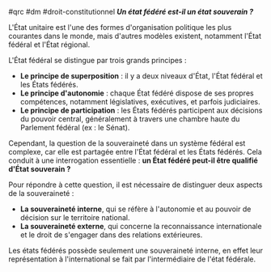#qrc #dm #droit-constitutionnel 
***Un état fédéré est-il un état souverain ?***

L'État unitaire est l'une des formes d'organisation politique les plus courantes dans le monde, mais d'autres modèles existent, notamment l'État fédéral et l'État régional.

L'État fédéral se distingue par trois grands principes :

- **Le principe de superposition** : il y a deux niveaux d'État, l'État fédéral et les États fédérés.
- **Le principe d'autonomie** : chaque État fédéré dispose de ses propres compétences, notamment législatives, exécutives, et parfois judiciaires.
- **Le principe de participation** : les États fédérés participent aux décisions du pouvoir central, généralement à travers une chambre haute du Parlement fédéral (ex : le Sénat).

Cependant, la question de la souveraineté dans un système fédéral est complexe, car elle est partagée entre l'État fédéral et les États fédérés. Cela conduit à une interrogation essentielle : **un État fédéré peut-il être qualifié d'État souverain ?**

Pour répondre à cette question, il est nécessaire de distinguer deux aspects de la souveraineté :

- **La souveraineté interne**, qui se réfère à l'autonomie et au pouvoir de décision sur le territoire national.
- **La souveraineté externe**, qui concerne la reconnaissance internationale et le droit de s'engager dans des relations extérieures.

Les états fédérés possède seulement une souveraineté interne, en effet leur représentation à l'international se fait par l'intermédiaire de l'état fédérale.
